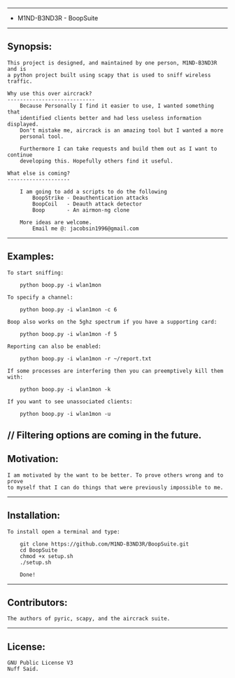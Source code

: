 ----------------------------
+ M1ND-B3ND3R - BoopSuite
----------------------------

Synopsis:
---------

    This project is designed, and maintained by one person, M1ND-B3ND3R and is
    a python project built using scapy that is used to sniff wireless traffic.

    Why use this over aircrack?
    ----------------------------
        Because Personally I find it easier to use, I wanted something that
        identified clients better and had less useless information displayed.
        Don't mistake me, aircrack is an amazing tool but I wanted a more
        personal tool.

        Furthermore I can take requests and build them out as I want to continue
        developing this. Hopefully others find it useful.

    What else is coming?
    --------------------

        I am going to add a scripts to do the following
            BoopStrike - Deauthentication attacks
            BoopCoil   - Deauth attack detector
            Boop       - An airmon-ng clone

        More ideas are welcome.
            Email me @: jacobsin1996@gmail.com

--------------------------------------------------------------------------------

Examples:
---------

    To start sniffing:

        python boop.py -i wlan1mon

    To specify a channel:

        python boop.py -i wlan1mon -c 6

    Boop also works on the 5ghz spectrum if you have a supporting card:

        python boop.py -i wlan1mon -f 5

    Reporting can also be enabled:

        python boop.py -i wlan1mon -r ~/report.txt

    If some processes are interfering then you can preemptively kill them with:

        python boop.py -i wlan1mon -k

    If you want to see unassociated clients:

        python boop.py -i wlan1mon -u

// Filtering options are coming in the future.
--------------------------------------------------------------------------------

Motivation:
-----------

    I am motivated by the want to be better. To prove others wrong and to prove
    to myself that I can do things that were previously impossible to me.

--------------------------------------------------------------------------------

Installation:
-------------

    To install open a terminal and type:

        git clone https://github.com/M1ND-B3ND3R/BoopSuite.git
        cd BoopSuite
        chmod +x setup.sh
        ./setup.sh

        Done!

--------------------------------------------------------------------------------

Contributors:
-------------

    The authors of pyric, scapy, and the aircrack suite.

--------------------------------------------------------------------------------

License:
--------

    GNU Public License V3
    Nuff Said.
